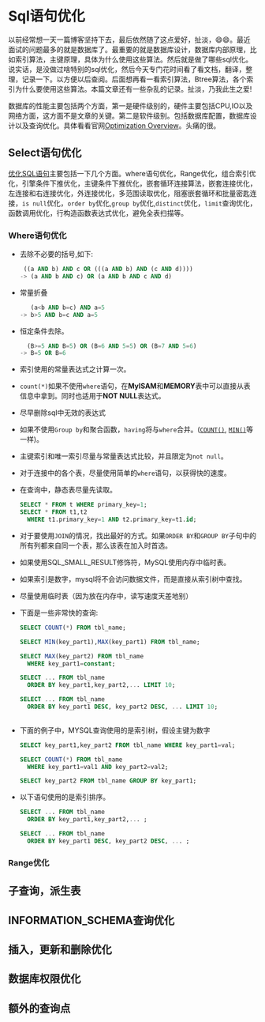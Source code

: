 # Sql语句优化


以前经常想一天一篇博客坚持下去，最后依然随了这点爱好，扯淡，😄😄。最近面试的问题最多的就是数据库了。最重要的就是数据库设计，数据库内部原理，比如索引算法，主键原理，具体为什么使用这些算法。然后就是做了哪些sql优化。说实话，是没做过啥特别的sql优化，然后今天专门花时间看了看文档，翻译，整理，记录一下。以方便以后查阅。后面想再看一看索引算法，Btree算法，各个索引为什么要使用这些算法。本篇文章还有一些杂乱的记录。扯淡，乃我此生之爱!

数据库的性能主要包括两个方面，第一是硬件级别的，硬件主要包括CPU,IO以及网络方面，这方面不是文章的关键。第二是软件级别。包括数据库配置，数据库设计以及查询优化。具体看看官网[Optimization Overview](https://dev.mysql.com/doc/refman/5.7/en/optimize-overview.html)。头痛的很。<!--more-->

## Select语句优化

[优化SQL语句](https://dev.mysql.com/doc/refman/5.7/en/select-optimization.html)主要包括一下几个方面。where语句优化，Range优化，组合索引优化，引擎条件下推优化，主键条件下推优化，嵌套循环连接算法，嵌套连接优化，左连接和右连接优化，外连接优化，多范围读取优化，阻塞嵌套循环和批量密匙连接，`is null`优化，`order by`优化,`group by`优化,`distinct`优化，`limit`查询优化，函数调用优化，行构造函数表达式优化，避免全表扫描等。

### Where语句优化

- 去除不必要的括号,如下:

  ```sql
   ((a AND b) AND c OR (((a AND b) AND (c AND d))))
  -> (a AND b AND c) OR (a AND b AND c AND d)
  ```

- 常量折叠

  ```sql
     (a<b AND b=c) AND a=5
  -> b>5 AND b=c AND a=5
  ```

- 恒定条件去除。

  ```sql
    (B>=5 AND B=5) OR (B=6 AND 5=5) OR (B=7 AND 5=6)
  -> B=5 OR B=6
  ```

- 索引使用的常量表达式之计算一次。

- `count(*)`如果不使用`where`语句，在**MyISAM**和**MEMORY**表中可以直接从表信息中拿到。同时也适用于**NOT NULL**表达式。

- 尽早删除sql中无效的表达式

- 如果不使用`Group by`和聚合函数，`having`将与`where`合并。([`COUNT()`](https://dev.mysql.com/doc/refman/5.7/en/group-by-functions.html#function_count), [`MIN()`](https://dev.mysql.com/doc/refman/5.7/en/group-by-functions.html#function_min)等一样)。

- 主键索引和唯一索引尽量与常量表达式比较，并且限定为`not null`。

- 对于连接中的各个表，尽量使用简单的`where`语句，以获得快的速度。

- 在查询中，静态表尽量先读取。

  ```sql
  SELECT * FROM t WHERE primary_key=1;
  SELECT * FROM t1,t2
    WHERE t1.primary_key=1 AND t2.primary_key=t1.id;
  ```

- 对于要使用`JOIN`的情况，找出最好的方式。如果`ORDER BY`和`GROUP BY`子句中的所有列都来自同一个表，那么该表在加入时首选。

- 如果使用SQL_SMALL_RESULT修饰符，MySQL使用内存中临时表。

- 如果索引是数字，mysql将不会访问数据文件，而是直接从索引树中查找。

- 尽量使用临时表（因为放在内存中，读写速度天差地别）

- 下面是一些非常快的查询:

  ```sql
  SELECT COUNT(*) FROM tbl_name;

  SELECT MIN(key_part1),MAX(key_part1) FROM tbl_name;

  SELECT MAX(key_part2) FROM tbl_name
    WHERE key_part1=constant;

  SELECT ... FROM tbl_name
    ORDER BY key_part1,key_part2,... LIMIT 10;

  SELECT ... FROM tbl_name
    ORDER BY key_part1 DESC, key_part2 DESC, ... LIMIT 10;
   
  ```


- 下面的例子中，MYSQL查询使用的是索引树，假设主键为数字

  ```sql
  SELECT key_part1,key_part2 FROM tbl_name WHERE key_part1=val;

  SELECT COUNT(*) FROM tbl_name
    WHERE key_part1=val1 AND key_part2=val2;

  SELECT key_part2 FROM tbl_name GROUP BY key_part1;
  ```

- 以下语句使用的是索引排序。

  ```sql
  SELECT ... FROM tbl_name
    ORDER BY key_part1,key_part2,... ;

  SELECT ... FROM tbl_name
    ORDER BY key_part1 DESC, key_part2 DESC, ... ;
  ```



### Range优化



## 子查询，派生表



## INFORMATION_SCHEMA查询优化



## 插入，更新和删除优化



## 数据库权限优化



## 额外的查询点

